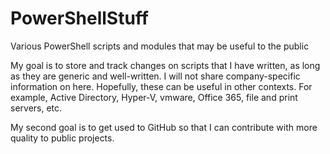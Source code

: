 # PowerShellStuff
Various PowerShell scripts and modules that may be useful to the public

My goal is to store and track changes on scripts that I have written, as long as they are generic and well-written.  I will not share company-specific information on here.  Hopefully, these can be useful in other contexts.  For example, Active Directory, Hyper-V, vmware, Office 365, file and print servers, etc.

My second goal is to get used to GitHub so that I can contribute with more quality to public projects. 
